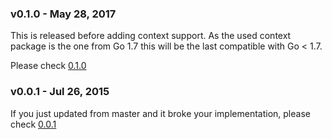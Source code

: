 ### v0.1.0 - May 28, 2017

This is released before adding context support.
As the used context package is the one from Go 1.7 this will be the last
compatible with Go < 1.7.

Please check [0.1.0](https://github.com/nlopes/slack/releases/tag/v0.1.0)

### v0.0.1 - Jul 26, 2015

If you just updated from master and it broke your implementation, please
check [0.0.1](https://github.com/nlopes/slack/releases/tag/v0.0.1)
